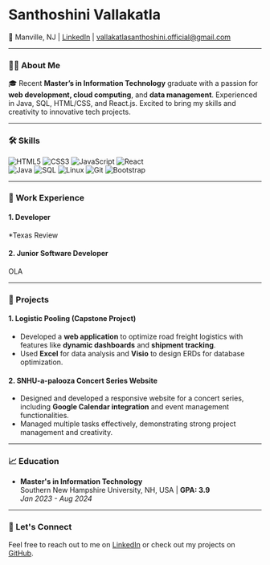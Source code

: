 # **Santhoshini Vallakatla**
📍 Manville, NJ | [LinkedIn](https://www.linkedin.com/in/vsanthoshini) | vallakatlasanthoshini.official@gmail.com

---

### **👩‍💻 About Me**

🎓 Recent **Master’s in Information Technology** graduate with a passion for **web development, cloud computing**, and **data management**. Experienced in Java, SQL, HTML/CSS, and React.js. Excited to bring my skills and creativity to innovative tech projects.

---

### **🛠️ Skills**  
![HTML5](https://img.shields.io/badge/HTML5-E34F26?logo=html5&logoColor=white) ![CSS3](https://img.shields.io/badge/CSS3-1572B6?logo=css3&logoColor=white) ![JavaScript](https://img.shields.io/badge/JavaScript-F7DF1E?logo=javascript&logoColor=black) ![React](https://img.shields.io/badge/React-61DAFB?logo=react&logoColor=black)  
![Java](https://img.shields.io/badge/Java-007396?logo=java&logoColor=white) ![SQL](https://img.shields.io/badge/SQL-4479A1?logo=mysql&logoColor=white) ![Linux](https://img.shields.io/badge/Linux-FCC624?logo=linux&logoColor=black) ![Git](https://img.shields.io/badge/Git-F05032?logo=git&logoColor=white) ![Bootstrap](https://img.shields.io/badge/Bootstrap-7952B3?logo=bootstrap&logoColor=white)

---

### **💼 Work Experience**

#### 1. Developer 
*Texas Review   

#### 2. Junior Software Developer
OLA 


---

### **🌟 Projects**

#### **1. Logistic Pooling (Capstone Project)**  
- Developed a **web application** to optimize road freight logistics with features like **dynamic dashboards** and **shipment tracking**.
- Used **Excel** for data analysis and **Visio** to design ERDs for database optimization.

#### **2. SNHU-a-palooza Concert Series Website**  
- Designed and developed a responsive website for a concert series, including **Google Calendar integration** and event management functionalities.
- Managed multiple tasks effectively, demonstrating strong project management and creativity.

---

### **📈 Education**  
- **Master's in Information Technology**  
  Southern New Hampshire University, NH, USA | **GPA: 3.9**  
  *Jan 2023 - Aug 2024*  

---

### **🔗 Let's Connect**  
Feel free to reach out to me on [LinkedIn](https://www.linkedin.com/in/vsanthoshini) or check out my projects on [GitHub](https://github.com/).
